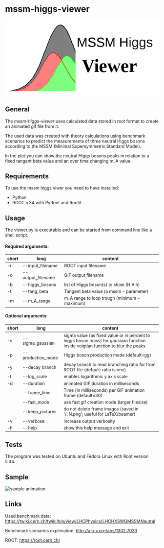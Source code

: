 # mssm-higgs-viewer

![MSSM Higgs Viewer Logo](logo.png)


## General

The *mssm-higgs-viewer* uses calculated data stored in root format to create an animated gif file from it.

The used data was created with theory calculations using benchmark scenarios to predict the measurements of three neutral Higgs bosons according to the MSSM (Minimal Supersymmetric Standard Model).

In the plot you can show the neutral Higgs bosons peaks in relation to a fixed tangent beta value and an over time changing m_A value.


## Requirements

To use the mssm higgs viwer you need to have installed:

* Python
* ROOT 5.34 with PyRoot and Roofit


## Usage 

The viewer.py is executable and can be started from command line like a shell script.

  
#### Required arguments:

| short | long | content |
|------|-------|---------|
| -i | --input_filename | ROOT input filename |
| -o | --output_filename | GIF output filename |
| -b | --higgs_bosons  | list of Higgs boson(s) to show (H A h) |
| -t | --tang_beta | Tangent beta value (a mssm - parameter)|
| -m | --m_A_range |m_A range to loop trough (minimum - maximum)|


#### Optional arguments:  

| short | long | content |
|------|-------|---------|
| -s | --sigma_gaussian | sigma value (as fixed value or in percent to higgs boson mass) for gaussian function inside voigtian function to blur the peaks|
| -p | --production_mode | Higgs boson production mode (default=gg) |
| -y | --decay_branch | decay branch to read branching ratio for from ROOT file (default: ratio is one) |
| -l | --log_scale | enables logarithmic y axis scale |
| -d | --duration | animated GIF duration in milliseconds |
|    | --frame_time | Time (in milliseconds) per GIF animation frame (default=30) |
|    | --fast_mode | use fast gif creation mode (larger filesize) |
|    | --keep_pictures | do not delete frame images (saved in '<filename>/<filename>_N.png'; useful for LaTeX/beamer) |
| -v | --verbose | increase output verbosity |
| -h | --help | show this help message and exit |


## Tests

The program was tested on Ubuntu and Fedora Linux with Root version 5.34.


## Sample

![sample animation](https://ww2.rleh.de/mssm/higgs-viewer.gif)


## Links

Used benchmark data: https://twiki.cern.ch/twiki/bin/view/LHCPhysics/LHCHXSWGMSSMNeutral

Benchmark scenarios explenation: http://arxiv.org/abs/1302.7033

ROOT: https://root.cern.ch/
